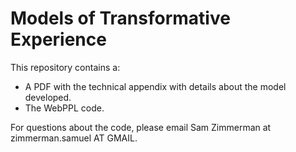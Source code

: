 # Models of Transformative Experience
This repository contains a:
- A PDF with the technical appendix with details about the model developed.
- The WebPPL code. 

For questions about the code, please email Sam Zimmerman at zimmerman.samuel AT GMAIL.
